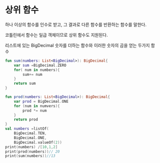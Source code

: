 # 상위 함수

하나 이상의 함수를 인수로 받고, 그 결과로 다른 함수를 반환하는 함수를 말한다.

코틀린에서 함수는 일급 객체이므로 상위 함수도 지원된다.

리스트에 있는 BigDecimal 숫자를 더하는 함수와 이러한 숫자의 곱을 얻는 두가지 함수

```kotlin
fun sum(numbers: List<BigDecimal>): BigDecimal{
	var sum =BigDecimal.ZERO
	for( num in numbers){
		sum+= num
	}
	return sum
}

fun prod(numbers: List<BigDecimal>): BigDecimal{
	var prod = BigDecimal.ONE
	for (num in numvers){
		prod *= num
	}
	return prod
}
val numbers =listOf(
	BigDecimal.TEN,
	BigDecimal.ONE,
	BigDecimal.valueOf(2))
print(numbers) /[10,1,2]
print(prod(numbers))// 20
print(sum(numbers))//13
```
